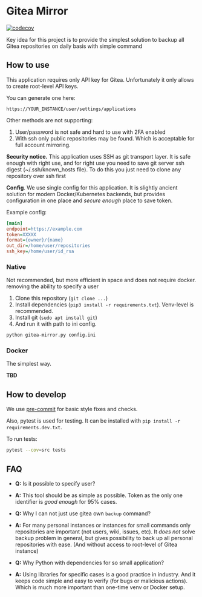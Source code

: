 # Gitea Mirror

[![codecov](https://codecov.io/gh/AlekseyLobanov/gitea-mirror/branch/master/graph/badge.svg?token=WPUV6PLX14)](https://codecov.io/gh/AlekseyLobanov/gitea-mirror)

Key idea for this project is to provide the simplest solution
to backup all Gitea repositories on daily basis with simple command

## How to use
This application requires only API key for Gitea.
Unfortunately it only allows to create root-level API keys.

You can generate one here:
```
https://YOUR_INSTANCE/user/settings/applications
```

Other methods are not supporting:
1. User/password is not safe and hard to use with 2FA enabled
2. With ssh only public repositories may be found.
  Which is acceptable for full account mirroring.

**Security notice.**
This application uses SSH as git transport layer.
It is safe enough with right use,
and for right use you need to save 
git server ssh digest (~/.ssh/known_hosts file).
To do this you just need to clone any repository over ssh first

**Config**. We use single config for this application.
It is slightly ancient solution for modern Docker/Kubernetes backends,
but provides configuration in one place and _secure enough_ place to save token.


Example config:
```ini
[main]
endpoint=https://example.com
token=XXXXX
format={owner}/{name}
out_dir=/home/user/repositories
ssh_key=/home/user/id_rsa
```


### Native
Not recommended, but more efficient in space
and does not require docker.
removing the ability to specify a user
1. Clone this repository (`git clone ...`)
2. Install dependencies (`pip3 install -r requirements.txt`).
  Venv-level is recommended.
3. Install git (`sudo apt install git`)
4. And run it with path to ini config.
```bash
python gitea-mirror.py config.ini
```


### Docker
The simplest way.

**TBD**

## How to develop
We use [pre-commit](https://pre-commit.com/) for basic
style fixes and checks.

Also, pytest is used for testing.
It can be installed with `pip install -r requirements.dev.txt`.

To run tests:
```bash
pytest --cov=src tests
```

## FAQ
- **Q:** Is it possible to specify user?

- **A:** This tool should be as simple as possible.
Token as the only one identifier is _good enough_ for 95% cases.


- **Q:** Why I can not just use gitea own `backup` command?

- **A:** For many personal instances or instances for small commands only repositories are important
  (not users, wiki, issues, etc).
  It _does not_ solve backup problem in general,
  but gives possibility to back up all personal repositories with ease.
  (And without access to root-level of Gitea instance)

- **Q:** Why Python with dependencies for so small application?

- **A:** Using libraries for specific cases is a good practice in industry.
  And it keeps code simple and easy to verify (for bugs or malicious actions).
  Which is much more important than one-time venv or Docker setup.